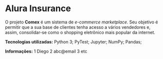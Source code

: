 # Alura Insurance

O projeto **Comex** é um sistema de _e-commerce marketplace_. Seu objetivo é permitir que a sua base de clientes tenha acesso a vários vendedores e, assim, consolidar-se como o shopping eletrônico mais popular da internet.

**Tecnologias utilizadas:**
Python 3;
PyTest;
Jupyter;
NumPy;
Pandas;

**Informações:**
1 Diego
2 abc@email
3 etc
